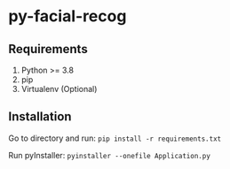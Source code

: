 # py-facial-recog

## Requirements
1. Python >= 3.8
2. pip
3. Virtualenv (Optional)

## Installation
Go to directory and run:
`pip install -r requirements.txt`

Run pyInstaller:
`pyinstaller --onefile Application.py`
